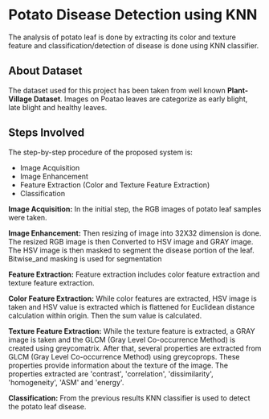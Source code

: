 
# Potato Disease Detection using KNN
The analysis of potato leaf is done by extracting its color and texture feature and classification/detection of disease is done using KNN classifier. 

## About Dataset
The dataset used for this project has been taken from well known __Plant-Village Dataset__. Images on Poatao leaves are categorize as early blight, late blight and healthy leaves.

## Steps Involved
The step-by-step procedure of the proposed system is: 
- Image Acquisition
- Image Enhancement
- Feature Extraction (Color and Texture Feature Extraction)
- Classification

**Image Acquisition:** In the initial step, the RGB images of potato leaf samples were taken.

**Image Enhancement:** Then resizing of image into 32X32 dimension is done. The resized RGB image is then Converted to HSV image and GRAY image. The HSV image is then masked to segment the disease portion of the leaf. Bitwise_and masking is used for segmentation

**Feature Extraction:** Feature extraction includes color feature extraction and texture feature extraction.

**Color Feature Extraction:** While color features are extracted, HSV image is taken and HSV value is extracted which is flattened for Euclidean distance calculation within origin. Then the sum value is calculated.

**Texture Feature Extraction:** While the texture feature is extracted, a GRAY image is taken and the GLCM (Gray Level Co-occurrence Method) is created using greycomatrix. After that, several properties are extracted from GLCM (Gray Level Co-occurrence Method) using greycoprops. These properties provide information about the texture of the image. The properties extracted are 'contrast', 'correlation', 'dissimilarity', 'homogeneity', 'ASM' and 'energy'.


**Classification:** From the previous results KNN classifier is used to detect the potato leaf disease.
